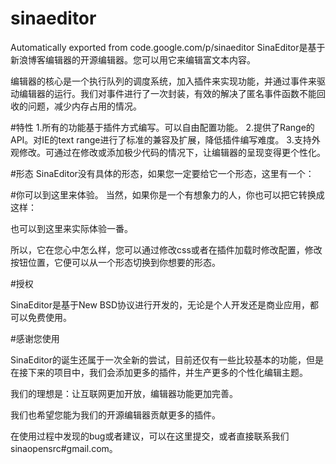 # sinaeditor
Automatically exported from code.google.com/p/sinaeditor
SinaEditor是基于新浪博客编辑器的开源编辑器。您可以用它来编辑富文本内容。

编辑器的核心是一个执行队列的调度系统，加入插件来实现功能，并通过事件来驱动编辑器的运行。我们对事件进行了一次封装，有效的解决了匿名事件函数不能回收的问题，减少内存占用的情况。

#特性
1.所有的功能基于插件方式编写。可以自由配置功能。
2.提供了Range的API。对IE的text range进行了标准的兼容及扩展，降低插件编写难度。
3.支持外观修改。可通过在修改或添加极少代码的情况下，让编辑器的呈现变得更个性化。

#形态
SinaEditor没有具体的形态，如果您一定要给它一个形态，这里有一个：

#你可以到这里来体验。
当然，如果你是一个有想象力的人，你也可以把它转换成这样：



也可以到这里来实际体验一番。

所以，它在您心中怎么样，您可以通过修改css或者在插件加载时修改配置，修改按钮位置，它便可以从一个形态切换到你想要的形态。

#授权

SinaEditor是基于New BSD协议进行开发的，无论是个人开发还是商业应用，都可以免费使用。

#感谢您使用

SinaEditor的诞生还属于一次全新的尝试，目前还仅有一些比较基本的功能，但是在接下来的项目中，我们会添加更多的插件，并生产更多的个性化编辑主题。

我们的理想是：让互联网更加开放，编辑器功能更加完善。

我们也希望您能为我们的开源编辑器贡献更多的插件。

在使用过程中发现的bug或者建议，可以在这里提交，或者直接联系我们sinaopensrc#gmail.com。
